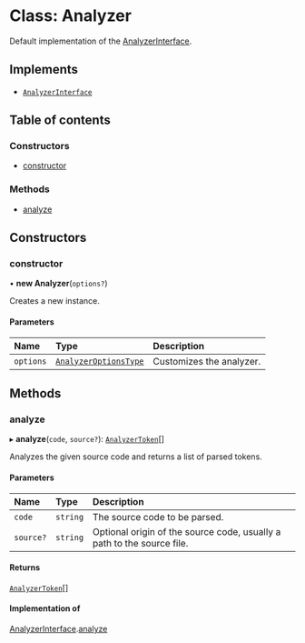 # Class: Analyzer

Default implementation of the [AnalyzerInterface](../interfaces/AnalyzerInterface.md).

## Implements

- [`AnalyzerInterface`](../interfaces/AnalyzerInterface.md)

## Table of contents

### Constructors

- [constructor](Analyzer.md#constructor)

### Methods

- [analyze](Analyzer.md#analyze)

## Constructors

### constructor

• **new Analyzer**(`options?`)

Creates a new instance.

#### Parameters

| Name | Type | Description |
| :------ | :------ | :------ |
| `options` | [`AnalyzerOptionsType`](../README.md#analyzeroptionstype) | Customizes the analyzer. |

## Methods

### analyze

▸ **analyze**(`code`, `source?`): [`AnalyzerToken`](AnalyzerToken.md)[]

Analyzes the given source code and returns a list of parsed tokens.

#### Parameters

| Name | Type | Description |
| :------ | :------ | :------ |
| `code` | `string` | The source code to be parsed. |
| `source?` | `string` | Optional origin of the source code, usually a path to the source file. |

#### Returns

[`AnalyzerToken`](AnalyzerToken.md)[]

#### Implementation of

[AnalyzerInterface](../interfaces/AnalyzerInterface.md).[analyze](../interfaces/AnalyzerInterface.md#analyze)

